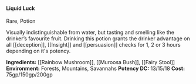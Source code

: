 #### Liquid Luck
Rare, Potion

Visually indistinguishable from water, but tasting and smelling like the drinker’s favourite fruit. Drinking this potion grants the drinker advantage on all [[deception]], [[Insight]] and [[persuasion]] checks for 1, 2 or 3 hours depending on it's potency.

**Ingredients:** [[Rainbow Mushroom]], [[Muroosa Bush]], [[Fairy Stool]]
**Environment:** Forests, Mountains, Savannahs
**Potency DC:** 13/15/18
**Cost:** 75gp/150gp/200gp
